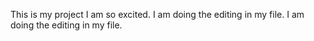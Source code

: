 This is my project
I am so excited.
I am doing the editing in my file.
I am doing the editing in my file.